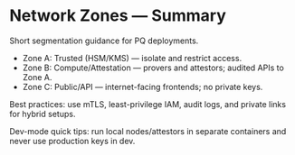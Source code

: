 # Network Zones — Summary

Short segmentation guidance for PQ deployments.

- Zone A: Trusted (HSM/KMS) — isolate and restrict access.
- Zone B: Compute/Attestation — provers and attestors; audited APIs to Zone A.
- Zone C: Public/API — internet-facing frontends; no private keys.

Best practices: use mTLS, least-privilege IAM, audit logs, and private links for hybrid setups.

Dev-mode quick tips: run local nodes/attestors in separate containers and never use production keys in dev.

